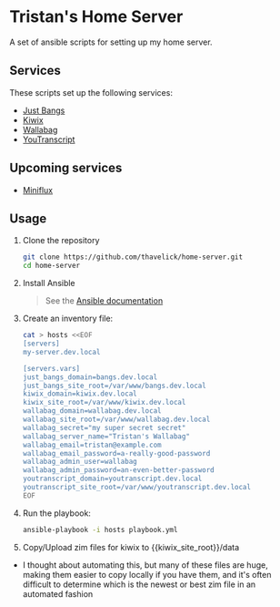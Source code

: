 # Tristan's Home Server

A set of ansible scripts for setting up my home server.

## Services
These scripts set up the following services:
* [Just Bangs](https://github.com/thavelick/just-bangs)
* [Kiwix](https://kiwix.org)
* [Wallabag](https://wallabag.org)
* [YouTranscript](https://github.com/thavelick/youtranscript)

## Upcoming services
* [Miniflux](https://miniflux.net)

## Usage

1. Clone the repository
    ```bash
    git clone https://github.com/thavelick/home-server.git
    cd home-server
    ```
2. Install Ansible
    > See the [Ansible documentation](https://docs.ansible.com/ansible/latest/intro_installation.html)
3. Create an inventory file:
    ```bash
    cat > hosts <<EOF
    [servers]
    my-server.dev.local

    [servers.vars]
    just_bangs_domain=bangs.dev.local
    just_bangs_site_root=/var/www/bangs.dev.local
    kiwix_domain=kiwix.dev.local
    kiwix_site_root=/var/www/kiwix.dev.local
    wallabag_domain=wallabag.dev.local
    wallabag_site_root=/var/www/wallabag.dev.local
    wallabag_secret="my super secret secret"
    wallabag_server_name="Tristan's Wallabag"
    wallabag_email=tristan@example.com
    wallabag_email_password=a-really-good-password
    wallabag_admin_user=wallabag
    wallabag_admin_password=an-even-better-password
    youtranscript_domain=youtranscript.dev.local
    youtranscript_site_root=/var/www/youtranscript.dev.local
    EOF
    ```
4. Run the playbook:
    ```bash
    ansible-playbook -i hosts playbook.yml
    ```
5. Copy/Upload zim files for kiwix to {{kiwix_site_root}}/data
  * I thought about automating this, but many of these files are huge, making them easier to copy
    locally if you have them, and it's often difficult to determine which is the newest or
    best zim file in an automated fashion